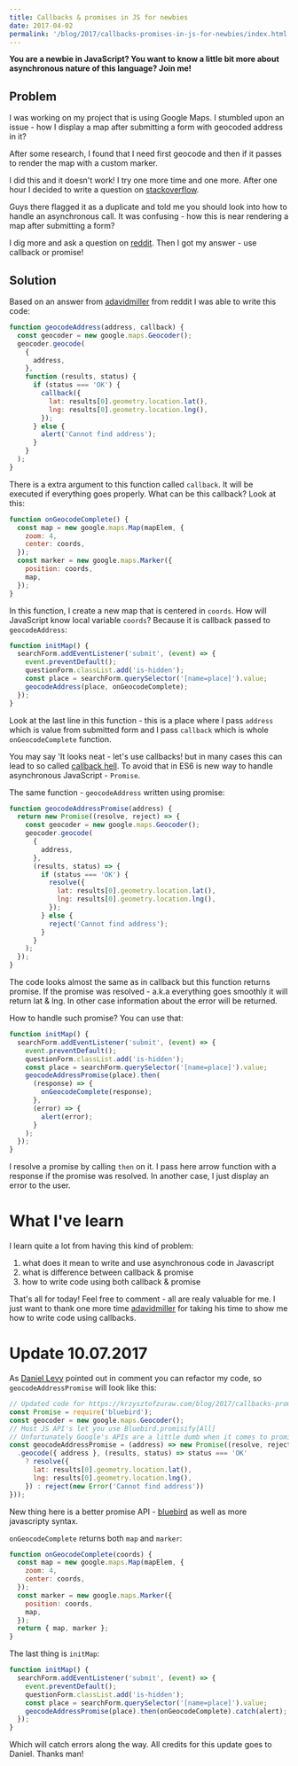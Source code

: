 ```yaml
---
title: Callbacks & promises in JS for newbies
date: 2017-04-02
permalink: '/blog/2017/callbacks-promises-in-js-for-newbies/index.html'
---
```


**You are a newbie in JavaScript? You want to know a little bit more
about asynchronous nature of this language? Join me!**

## Problem

I was working on my project that is using Google Maps. I stumbled upon
an issue - how I display a map after submitting a form with geocoded
address in it?

After some research, I found that I need first geocode and then if it
passes to render the map with a custom marker.

I did this and it doesn't work! I try one more time and one more. After
one hour I decided to write a question on
[stackoverflow](http://stackoverflow.com/questions/43029193/display-map-after-form-submission-with-geocoded-address).

Guys there flagged it as a duplicate and told me you should look into
how to handle an asynchronous call. It was confusing - how this is near
rendering a map after submitting a form?

I dig more and ask a question on
[reddit](https://www.reddit.com/r/learnjavascript/comments/61nq5t/display_map_after_form_submission_with_geocoded/).
Then I got my answer - use callback or promise!

## Solution

Based on an answer from
[adavidmiller](https://www.reddit.com/user/adavidmiller) from reddit I
was able to write this code:

```javascript
function geocodeAddress(address, callback) {
  const geocoder = new google.maps.Geocoder();
  geocoder.geocode(
    {
      address,
    },
    function (results, status) {
      if (status === 'OK') {
        callback({
          lat: results[0].geometry.location.lat(),
          lng: results[0].geometry.location.lng(),
        });
      } else {
        alert('Cannot find address');
      }
    }
  );
}
```

There is a extra argument to this function called `callback`. It will be
executed if everything goes properly. What can be this callback? Look at
this:

```javascript
function onGeocodeComplete() {
  const map = new google.maps.Map(mapElem, {
    zoom: 4,
    center: coords,
  });
  const marker = new google.maps.Marker({
    position: coords,
    map,
  });
}
```

In this function, I create a new map that is centered in `coords`. How
will JavaScript know local variable `coords`? Because it is callback
passed to `geocodeAddress`:

```javascript
function initMap() {
  searchForm.addEventListener('submit', (event) => {
    event.preventDefault();
    questionForm.classList.add('is-hidden');
    const place = searchForm.querySelector('[name=place]').value;
    geocodeAddress(place, onGeocodeComplete);
  });
}
```

Look at the last line in this function - this is a place where I pass
`address` which is value from submitted form and I pass `callback` which
is whole `onGeocodeComplete` function.

You may say 'It looks neat - let's use callbacks! but in many cases this
can lead to so called [callback hell](http://callbackhell.com/). To
avoid that in ES6 is new way to handle asynchronous JavaScript -
`Promise`.

The same function - `geocodeAddress` written using promise:

```javascript
function geocodeAddressPromise(address) {
  return new Promise((resolve, reject) => {
    const geocoder = new google.maps.Geocoder();
    geocoder.geocode(
      {
        address,
      },
      (results, status) => {
        if (status === 'OK') {
          resolve({
            lat: results[0].geometry.location.lat(),
            lng: results[0].geometry.location.lng(),
          });
        } else {
          reject('Cannot find address');
        }
      }
    );
  });
}
```

The code looks almost the same as in callback but this function returns
promise. If the promise was resolved - a.k.a everything goes smoothly it
will return lat & lng. In other case information about the error will be
returned.

How to handle such promise? You can use that:

```javascript
function initMap() {
  searchForm.addEventListener('submit', (event) => {
    event.preventDefault();
    questionForm.classList.add('is-hidden');
    const place = searchForm.querySelector('[name=place]').value;
    geocodeAddressPromise(place).then(
      (response) => {
        onGeocodeComplete(response);
      },
      (error) => {
        alert(error);
      }
    );
  });
}
```

I resolve a promise by calling `then` on it. I pass here arrow function
with a response if the promise was resolved. In another case, I just
display an error to the user.

# What I've learn

I learn quite a lot from having this kind of problem:

1.  what does it mean to write and use asynchronous code in Javascript
2.  what is difference between callback & promise
3.  how to write code using both callback & promise

That's all for today! Feel free to comment - all are realy valuable for
me. I just want to thank one more time
[adavidmiller](https://www.reddit.com/user/adavidmiller) for taking his
time to show me how to write code using callbacks.

# Update 10.07.2017

As [Daniel Levy](https://github.com/justsml) pointed out in comment you
can refactor my code, so `geocodeAddressPromise` will look like this:

```javascript
// Updated code for https://krzysztofzuraw.com/blog/2017/callbacks-promises-in-js-for-newbies.html
const Promise = require('bluebird');
const geocoder = new google.maps.Geocoder();
// Most JS API's let you use Bluebird.promisify[All]
// Unfortunately Google's APIs are a little dumb when it comes to promises and Node callbacks.
const geocodeAddressPromise = (address) => new Promise((resolve, reject) => geocoder
  .geocode({ address }, (results, status) => status === 'OK'
    ? resolve({
      lat: results[0].geometry.location.lat(),
      lng: results[0].geometry.location.lng(),
    }) : reject(new Error('Cannot find address'))
}));
```

New thing here is a better promise API -
[bluebird](http://bluebirdjs.com/docs/getting-started.html) as well as
more javascripty syntax.

`onGeocodeComplete` returns both `map` and `marker`:

```javascript
function onGeocodeComplete(coords) {
  const map = new google.maps.Map(mapElem, {
    zoom: 4,
    center: coords,
  });
  const marker = new google.maps.Marker({
    position: coords,
    map,
  });
  return { map, marker };
}
```

The last thing is `initMap`:

```javascript
function initMap() {
  searchForm.addEventListener('submit', (event) => {
    event.preventDefault();
    questionForm.classList.add('is-hidden');
    const place = searchForm.querySelector('[name=place]').value;
    geocodeAddressPromise(place).then(onGeocodeComplete).catch(alert);
  });
}
```

Which will catch errors along the way. All credits for this update goes
to Daniel. Thanks man!
